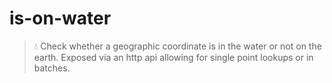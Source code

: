 # is-on-water

> 💧 Check whether a geographic coordinate is in the water or not on the earth. Exposed via an http api allowing for single point lookups or in batches.